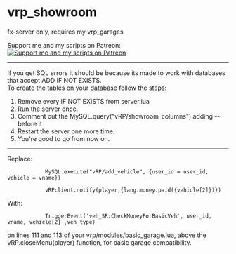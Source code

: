 # vrp_showroom
fx-server only, requires my vrp_garages

Support me and my scripts on Patreon:  
[![Support me and my scripts on Patreon](http://i.imgur.com/dyePK6Q.png)](https://www.patreon.com/Sighmir) 
***************************************************************************************************************************
If you get SQL errors it should be because its made to work with databases that accept ADD IF NOT EXISTS.  
To create the tables on your database follow the steps:  

1. Remove every IF NOT EXISTS from server.lua  
2. Run the server once.  
3. Comment out the MySQL.query("vRP/showroom_columns") adding -- before it  
4. Restart the server one more time.  
5. You're good to go from now on.  
****************************************************************************************************************************
Replace:
```
		    MySQL.execute("vRP/add_vehicle", {user_id = user_id, vehicle = vname})

		    vRPclient.notify(player,{lang.money.paid({vehicle[2]})})
```
With:
```
		    TriggerEvent('veh_SR:CheckMoneyForBasicVeh', user_id, vname, vehicle[2] ,veh_type)
```
on lines 111 and 113 of your vrp/modules/basic_garage.lua, above the vRP.closeMenu(player) function, for basic garage compatibility.
